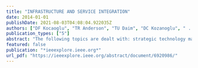```yaml
---
title: "INFRASTRUCTURE AND SERVICE INTEGRATION"
date: 2014-01-01
publishDate: 2021-08-03T04:08:04.922035Z
authors: ["DF Kocaoglu", "TR Anderson", "TU Daim", "DC Kozanoglu", " ..."]
publication_types: ["5"]
abstract: "The following topics are dealt with: strategic technology management; science-and-technology policy; science-and-technology communication; decision making; e-business; disruptive technologies; innovation management; technology commercialization; …"
featured: false
publication: "*ieeexplore.ieee.org*"
url_pdf: "https://ieeexplore.ieee.org/abstract/document/6920986/"
---
```



